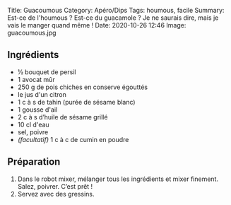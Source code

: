 Title: Guacoumous
Category: Apéro/Dips
Tags: houmous, facile
Summary: Est-ce de l'houmous ? Est-ce du guacamole ? Je ne saurais dire, mais je vais le manger quand même !
Date: 2020-10-26 12:46
Image: guacoumous.jpg

## Ingrédients

- ½ bouquet de persil
- 1 avocat mûr
- 250 g de pois chiches en conserve égouttés
- le jus d'un citron
- 1 c à s de tahin (purée de sésame blanc)
- 1 gousse d'ail    
- 2 c à s d’huile de sésame grillé
- 10 cl d'eau
- sel, poivre
- *(facultatif)* 1 c à c de cumin en poudre

## Préparation

1. Dans le robot mixer, mélanger tous les ingrédients et mixer finement. Salez, poivrer. C’est prêt !
2. Servez avec des gressins.